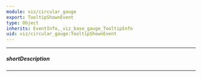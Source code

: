 ```yaml
---
module: viz/circular_gauge
export: TooltipShownEvent
type: Object
inherits: EventInfo,_viz_base_gauge_TooltipInfo
uid: viz/circular_gauge:TooltipShownEvent
---
```

---
##### shortDescription
<!-- Description goes here -->

---
<!-- Description goes here -->